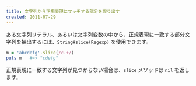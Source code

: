 ```yaml
---
title: 文字列から正規表現にマッチする部分を取り出す
created: 2011-07-29
---
```


ある文字列リテラル、あるいは文字列変数の中から、正規表現に一致する部分文字列を抽出するには、`String#slice(Regexp)` を使用できます。

```ruby
m = 'abcdefg'.slice(/c.+/)
puts m   #=> "cdefg"
```

正規表現に一致する文字列が見つからない場合は、`slice` メソッドは `nil` を返します。

